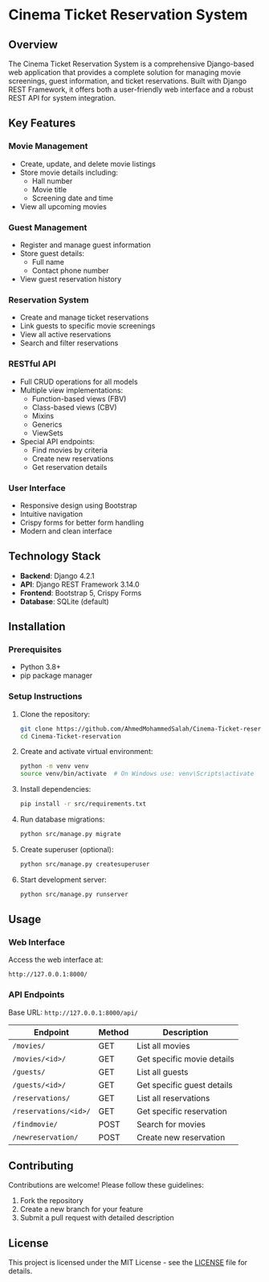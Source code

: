 # Cinema Ticket Reservation System

## Overview

The Cinema Ticket Reservation System is a comprehensive Django-based web application that provides a complete solution for managing movie screenings, guest information, and ticket reservations. Built with Django REST Framework, it offers both a user-friendly web interface and a robust REST API for system integration.

## Key Features

### Movie Management

- Create, update, and delete movie listings
- Store movie details including:
  - Hall number
  - Movie title
  - Screening date and time
- View all upcoming movies

### Guest Management

- Register and manage guest information
- Store guest details:
  - Full name
  - Contact phone number
- View guest reservation history

### Reservation System

- Create and manage ticket reservations
- Link guests to specific movie screenings
- View all active reservations
- Search and filter reservations

### RESTful API

- Full CRUD operations for all models
- Multiple view implementations:
  - Function-based views (FBV)
  - Class-based views (CBV)
  - Mixins
  - Generics
  - ViewSets
- Special API endpoints:
  - Find movies by criteria
  - Create new reservations
  - Get reservation details

### User Interface

- Responsive design using Bootstrap
- Intuitive navigation
- Crispy forms for better form handling
- Modern and clean interface

## Technology Stack

- **Backend**: Django 4.2.1
- **API**: Django REST Framework 3.14.0
- **Frontend**: Bootstrap 5, Crispy Forms
- **Database**: SQLite (default)

## Installation

### Prerequisites

- Python 3.8+
- pip package manager

### Setup Instructions

1. Clone the repository:

   ```bash
   git clone https://github.com/AhmedMohammedSalah/Cinema-Ticket-reservation.git
   cd Cinema-Ticket-reservation
   ```

2. Create and activate virtual environment:

   ```bash
   python -m venv venv
   source venv/bin/activate  # On Windows use: venv\Scripts\activate
   ```

3. Install dependencies:

   ```bash
   pip install -r src/requirements.txt
   ```

4. Run database migrations:

   ```bash
   python src/manage.py migrate
   ```

5. Create superuser (optional):

   ```bash
   python src/manage.py createsuperuser
   ```

6. Start development server:
   ```bash
   python src/manage.py runserver
   ```

## Usage

### Web Interface

Access the web interface at:

```
http://127.0.0.1:8000/
```

### API Endpoints

Base URL: `http://127.0.0.1:8000/api/`

| Endpoint              | Method | Description                |
| --------------------- | ------ | -------------------------- |
| `/movies/`            | GET    | List all movies            |
| `/movies/<id>/`       | GET    | Get specific movie details |
| `/guests/`            | GET    | List all guests            |
| `/guests/<id>/`       | GET    | Get specific guest details |
| `/reservations/`      | GET    | List all reservations      |
| `/reservations/<id>/` | GET    | Get specific reservation   |
| `/findmovie/`         | POST   | Search for movies          |
| `/newreservation/`    | POST   | Create new reservation     |

## Contributing

Contributions are welcome! Please follow these guidelines:

1. Fork the repository
2. Create a new branch for your feature
3. Submit a pull request with detailed description

## License

This project is licensed under the MIT License - see the [LICENSE](LICENSE) file for details.
